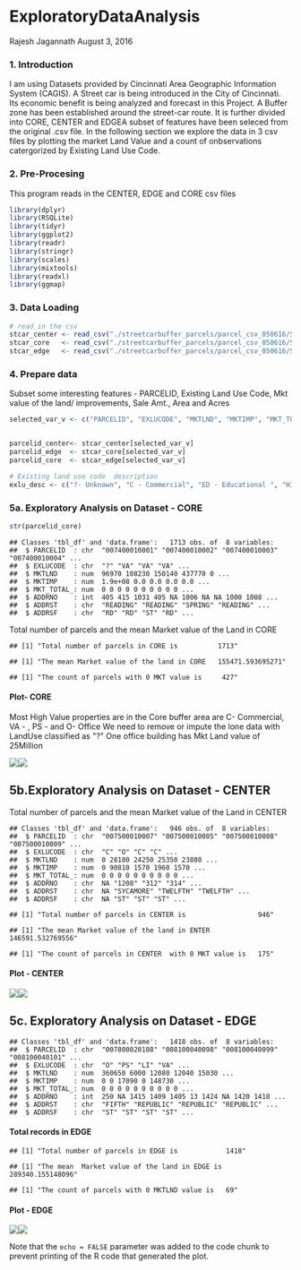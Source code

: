 ExploratoryDataAnalysis
================
Rajesh Jagannath
August 3, 2016

### 1. Introduction

I am using Datasets provided by Cincinnati Area Geographic Information System (CAGIS). A Street car is being introduced in the City of Cincinnati. Its economic benefit is being analyzed and forecast in this Project. A Buffer zone has been established around the street-car route. It is further divided into CORE, CENTER and EDGEA subset of features have been seleced from the original .csv file. In the following section we explore the data in 3 csv files by plotting the market Land Value and a count of onbservations catergorized by Existing Land Use Code.

### 2. Pre-Procesing

This program reads in the CENTER, EDGE and CORE csv files

``` r
library(dplyr)
library(RSQLite)
library(tidyr)
library(ggplot2)
library(readr)
library(stringr)
library(scales)
library(mixtools)
library(readxl)
library(ggmap)
```

### 3. Data Loading

``` r
# read in the csv 
stcar_center <- read_csv("./streetcarbuffer_parcels/parcel_csv_050616/StreetCarParcels_CENTER.csv")
stcar_core   <- read_csv("./streetcarbuffer_parcels/parcel_csv_050616/StreetCarParcels_CORE.csv")
stcar_edge   <- read_csv("./streetcarbuffer_parcels/parcel_csv_050616/StreetCarParcels_EDGE.csv")
```

### 4. Prepare data

Subset some interesting features - PARCELID, Existing Land Use Code, Mkt value of the land/ improvements, Sale Amt., Area and Acres

``` r
selected_var_v <- c("PARCELID", "EXLUCODE", "MKTLND", "MKTIMP", "MKT_TOTAL_","ADDRNO","ADDRST", "ADDRSF")


parcelid_center<- stcar_center[selected_var_v]
parcelid_edge  <- stcar_core[selected_var_v]
parcelid_core  <- stcar_edge[selected_var_v]

# Existing land use code  description
exlu_desc <- c("?- Unknown", "C - Commercial", "ED - Educational ", "HI - heavy Industrial", "IN - Instituitional ", "LI - Light Industrial" ,"MF - Multi-Family", "MU - Mixed use", "O - Office", "PR - Parks and Recreation ", "PS - Public / Semi-Public", "PU - Public utilities", "SF - Single Family", "TF - Two Family Dwelling ", "VA - Vacant")
```

### 5a. Exploratory Analysis on Dataset - CORE

``` r
str(parcelid_core)
```

    ## Classes 'tbl_df' and 'data.frame':   1713 obs. of  8 variables:
    ##  $ PARCELID  : chr  "007400010001" "007400010002" "007400010003" "007400010004" ...
    ##  $ EXLUCODE  : chr  "?" "VA" "VA" "VA" ...
    ##  $ MKTLND    : num  96970 108230 150140 437770 0 ...
    ##  $ MKTIMP    : num  1.9e+08 0.0 0.0 0.0 0.0 ...
    ##  $ MKT_TOTAL_: num  0 0 0 0 0 0 0 0 0 0 ...
    ##  $ ADDRNO    : int  405 415 1031 405 NA 1006 NA NA 1000 1008 ...
    ##  $ ADDRST    : chr  "READING" "READING" "SPRING" "READING" ...
    ##  $ ADDRSF    : chr  "RD" "RD" "ST" "RD" ...

Total number of parcels and the mean Market value of the Land in CORE

    ## [1] "Total number of parcels in CORE is          1713"

    ## [1] "The mean Market value of the land in CORE   155471.593695271"

    ## [1] "The count of parcels with 0 MKT value is     427"

#### Plot- CORE

Most High Value properties are in the Core buffer area are C- Commercial, VA - , PS - and O- Office We need to remove or impute the lone data with LandUse classified as "?" One office building has Mkt Land value of 25Million

![](ExploratoryDataAnalysis_files/figure-markdown_github/coreplots-1.png)![](ExploratoryDataAnalysis_files/figure-markdown_github/coreplots-2.png)

5b.Exploratory Analysis on Dataset - CENTER
-------------------------------------------

Total number of parcels and the mean Market value of the Land in CENTER

    ## Classes 'tbl_df' and 'data.frame':   946 obs. of  8 variables:
    ##  $ PARCELID  : chr  "007500010007" "007500010005" "007500010008" "007500010009" ...
    ##  $ EXLUCODE  : chr  "C" "O" "C" "C" ...
    ##  $ MKTLND    : num  0 28180 24250 25350 23880 ...
    ##  $ MKTIMP    : num  0 90810 1570 1960 1570 ...
    ##  $ MKT_TOTAL_: num  0 0 0 0 0 0 0 0 0 0 ...
    ##  $ ADDRNO    : chr  NA "1208" "312" "314" ...
    ##  $ ADDRST    : chr  NA "SYCAMORE" "TWELFTH" "TWELFTH" ...
    ##  $ ADDRSF    : chr  NA "ST" "ST" "ST" ...

    ## [1] "Total number of parcels in CENTER is                  946"

    ## [1] "The mean Market value of the land in ENTER            146591.532769556"

    ## [1] "The count of parcels in CENTER  with 0 MKT value is   175"

#### Plot - CENTER

![](ExploratoryDataAnalysis_files/figure-markdown_github/unnamed-chunk-8-1.png)![](ExploratoryDataAnalysis_files/figure-markdown_github/unnamed-chunk-8-2.png)

5c. Exploratory Analysis on Dataset - EDGE
------------------------------------------

    ## Classes 'tbl_df' and 'data.frame':   1418 obs. of  8 variables:
    ##  $ PARCELID  : chr  "007800020108" "008100040098" "008100040099" "008100040101" ...
    ##  $ EXLUCODE  : chr  "O" "PS" "LI" "VA" ...
    ##  $ MKTLND    : num  360650 6000 12080 12040 15030 ...
    ##  $ MKTIMP    : num  0 0 17090 0 148730 ...
    ##  $ MKT_TOTAL_: num  0 0 0 0 0 0 0 0 0 0 ...
    ##  $ ADDRNO    : int  250 NA 1415 1409 1405 13 1424 NA 1420 1418 ...
    ##  $ ADDRST    : chr  "FIFTH" "REPUBLIC" "REPUBLIC" "REPUBLIC" ...
    ##  $ ADDRSF    : chr  "ST" "ST" "ST" "ST" ...

#### Total records in EDGE

    ## [1] "Total number of parcels in EDGE is            1418"

    ## [1] "The mean  Market value of the land in EDGE is 289340.155148096"

    ## [1] "The count of parcels with 0 MKTLND value is   69"

#### Plot - EDGE

![](ExploratoryDataAnalysis_files/figure-markdown_github/unnamed-chunk-11-1.png)![](ExploratoryDataAnalysis_files/figure-markdown_github/unnamed-chunk-11-2.png)

Note that the `echo = FALSE` parameter was added to the code chunk to prevent printing of the R code that generated the plot.
